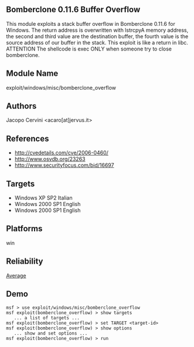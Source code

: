 ## Bomberclone 0.11.6 Buffer Overflow

This module exploits a stack buffer overflow in Bomberclone 
0.11.6 for Windows. The return address is overwritten with 
lstrcpyA memory address, the second and third value are the 
destination buffer, the fourth value is the source address 
of our buffer in the stack. This exploit is like a return in 
libc. ATTENTION The shellcode is exec ONLY when someone try 
to close bomberclone.


## Module Name
exploit/windows/misc/bomberclone_overflow

## Authors
Jacopo Cervini <acaro[at]jervus.it>


## References
* http://cvedetails.com/cve/2006-0460/
* http://www.osvdb.org/23263
* http://www.securityfocus.com/bid/16697



## Targets
* Windows XP SP2 Italian
* Windows 2000 SP1 English
* Windows 2000 SP1 English


## Platforms
win

## Reliability
[Average](https://github.com/rapid7/metasploit-framework/wiki/Exploit-Ranking)

## Demo

```
msf > use exploit/windows/misc/bomberclone_overflow
msf exploit(bomberclone_overflow) > show targets
   ... a list of targets ...
msf exploit(bomberclone_overflow) > set TARGET <target-id>
msf exploit(bomberclone_overflow) > show options
   ... show and set options ...
msf exploit(bomberclone_overflow) > run
```
    
    
